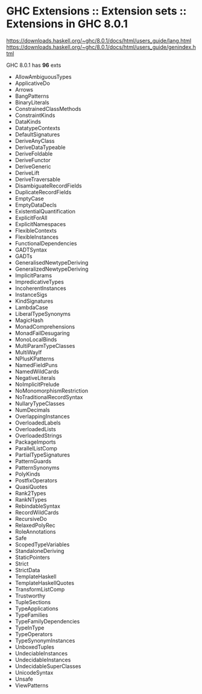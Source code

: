 # GHC Extensions :: Extension sets :: Extensions in GHC 8.0.1

https://downloads.haskell.org/~ghc/8.0.1/docs/html/users_guide/lang.html
https://downloads.haskell.org/~ghc/8.0.1/docs/html/users_guide/genindex.html


GHC 8.0.1 has __96__ exts
- AllowAmbiguousTypes
- ApplicativeDo
- Arrows
- BangPatterns
- BinaryLiterals
- ConstrainedClassMethods
- ConstraintKinds
- DataKinds
- DatatypeContexts
- DefaultSignatures
- DeriveAnyClass
- DeriveDataTypeable
- DeriveFoldable
- DeriveFunctor
- DeriveGeneric
- DeriveLift
- DeriveTraversable
- DisambiguateRecordFields
- DuplicateRecordFields
- EmptyCase
- EmptyDataDecls
- ExistentialQuantification
- ExplicitForAll
- ExplicitNamespaces
- FlexibleContexts
- FlexibleInstances
- FunctionalDependencies
- GADTSyntax
- GADTs
- GeneralisedNewtypeDeriving
- GeneralizedNewtypeDeriving
- ImplicitParams
- ImpredicativeTypes
- IncoherentInstances
- InstanceSigs
- KindSignatures
- LambdaCase
- LiberalTypeSynonyms
- MagicHash
- MonadComprehensions
- MonadFailDesugaring
- MonoLocalBinds
- MultiParamTypeClasses
- MultiWayIf
- NPlusKPatterns
- NamedFieldPuns
- NamedWildCards
- NegativeLiterals
- NoImplicitPrelude
- NoMonomorphismRestriction
- NoTraditionalRecordSyntax
- NullaryTypeClasses
- NumDecimals
- OverlappingInstances
- OverloadedLabels
- OverloadedLists
- OverloadedStrings
- PackageImports
- ParallelListComp
- PartialTypeSignatures
- PatternGuards
- PatternSynonyms
- PolyKinds
- PostfixOperators
- QuasiQuotes
- Rank2Types
- RankNTypes
- RebindableSyntax
- RecordWildCards
- RecursiveDo
- RelaxedPolyRec
- RoleAnnotations
- Safe
- ScopedTypeVariables
- StandaloneDeriving
- StaticPointers
- Strict
- StrictData
- TemplateHaskell
- TemplateHaskellQuotes
- TransformListComp
- Trustworthy
- TupleSections
- TypeApplications
- TypeFamilies
- TypeFamilyDependencies
- TypeInType
- TypeOperators
- TypeSynonymInstances
- UnboxedTuples
- UndeciableInstances
- UndecidableInstances
- UndecidableSuperClasses
- UnicodeSyntax
- Unsafe
- ViewPatterns

